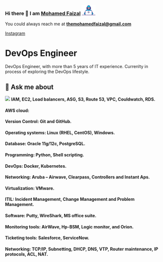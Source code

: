 ### Hi there 👋 I am [Mohamed Faizal](https://www.instagram.com/themohamedfaizal/) <img src="https://github.com/themohamedfaizal/themohamedfaizal/blob/main/Designs/Developer.gif" width="45px">



<!--
**iamfaizaljafer/iamfaizaljafer** is a ✨ _special_ ✨ repository because its `README.md` (this file) appears on your GitHub profile.

Here are some ideas to get you started:

- 🔭 I’m currently working on ...
- 🌱 I’m currently learning ...
- 👯 I’m looking to collaborate on ...
- 🤔 I’m looking for help with ...
- 💬 Ask me about ...
- 📫 How to reach me: ...
- 😄 Pronouns: ...
- ⚡ Fun fact: ...
-->

You could always reach me at **themohamedfaizal@gmail.com**

[Instagram](https://www.instagram.com/themohamedfaizal/)


# DevOps Engineer

DevOps Engineer, with more than 5 years of IT experience. Currenlty in process of exploring the DevOps lifestyle.


## 💬 Ask me about

<img src="https://user-images.githubusercontent.com/91851332/139103507-f4890e79-158c-4e8f-b59f-864cbc397467.png" width="145px"> **IAM, EC2, Load balancers, ASG, S3, Route 53, VPC, Couldwatch, RDS.**



#### AWS cloud: 
#### Version Control: Git and GitHub.

#### Operating systems: Linux (RHEL, CentOS), Windows.

#### Database: Oracle 11g/12c, PostgreSQL. 

#### Programming: Python, Shell scripting.

#### DevOps: Docker, Kubernetes.

#### Networking: Aruba – Airwave, Clearpass, Controllers and Instant Aps.

#### Virtualization: VMware. 

#### ITIL: Incident Management, Change Management and Problem Management.

#### Software: Putty, WireShark, MS office suite.

#### Monitoring tools: AirWave, Hp-BSM, Logic monitor, and Orion.

#### Ticketing tools: Salesforce, ServiceNow.

#### Networking: TCP/IP, Subnetting, DHCP, DNS, VTP, Router maintenance, IP protocols, ACL, NAT.


<!---
themohamedfaizal/themohamedfaizal is a ✨ special ✨ repository because its `README.md` (this file) appears on your GitHub profile.
You can click the Preview link to take a look at your changes.
--->
